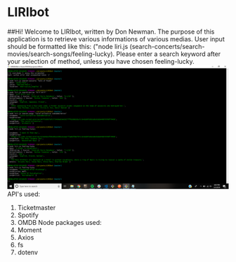 # LIRIbot
##Hi! Welcome to LIRIbot, written by Don Newman.
The purpose of this application is to retrieve various informations of various medias. User input should be formatted like this: ("node liri.js (search-concerts/search-movies/search-songs/feeling-lucky). Please enter a search keyword after your selection of method, unless you have chosen feeling-lucky.
![screenshot](./working.png)
API's used:
1. Ticketmaster
1. Spotify
1. OMDB
Node packages used:
1. Moment
1. Axios
1. fs
1. dotenv